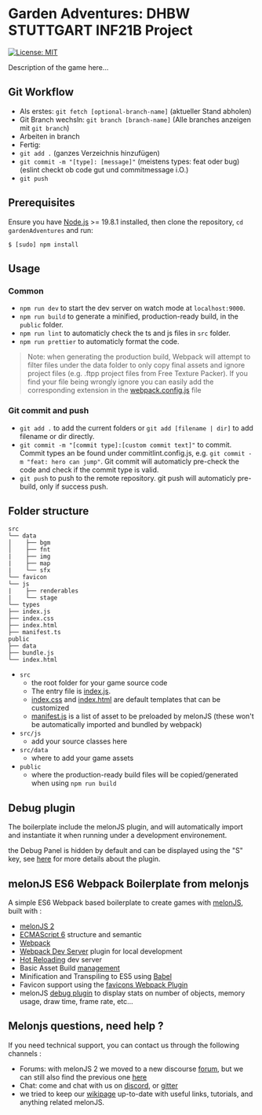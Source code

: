 # Garden Adventures: DHBW STUTTGART INF21B Project

[![License: MIT](https://img.shields.io/badge/License-MIT-yellow.svg)](https://github.com/melonjs/es6-boilerplate/blob/master/LICENSE)

Description of the game here...

## Git Workflow

- Als erstes: `git fetch [optional-branch-name]` (aktueller Stand abholen)
- Git Branch wechsln: `git branch [branch-name]` (Alle branches anzeigen mit `git branch`)
- Arbeiten in branch
- Fertig:
- `git add .` (ganzes Verzeichnis hinzufügen)
- `git commit -m "[type]: [message]"` (meistens types: feat oder bug)(eslint checkt ob code gut und commitmessage i.O.)
- `git push`

## Prerequisites

Ensure you have [Node.js](http://nodejs.org/) >= 19.8.1 installed, then clone the repository, `cd gardenAdventures` and run:

    $ [sudo] npm install

## Usage

### Common

- `npm run dev` to start the dev server on watch mode at `localhost:9000`.
- `npm run build` to generate a minified, production-ready build, in the `public` folder.
- `npm run lint` to automaticly check the ts and js files in `src` folder.
- `npm run prettier` to automaticly format the code.

> Note: when generating the production build, Webpack will attempt to filter files under the data folder to only copy final assets and ignore project files (e.g. .ftpp project files from Free Texture Packer). If you find your file being wrongly ignore you can easily add the corresponding extension in the [webpack.config.js](webpack.config.js) file

### Git commit and push

- `git add .` to add the current folders or `git add [filename | dir]` to add filename or dir directly.
- `git commit -m "[commit type]:[custom commit text]"` to commit. Commit types an be found under commitlint.config.js, e.g. `git commit -m "feat: hero can jump"`. Git commit will automaticly pre-check the code and check if the commit type is valid.
- `git push` to push to the remote repository. git push will automaticly pre-build, only if success push.

## Folder structure

```none
src
└── data
│    ├── bgm
│    ├── fnt
|    ├── img
|    ├── map
|    └── sfx
└── favicon
└── js
|    ├── renderables
|    └── stage
└── types
├── index.js
├── index.css
├── index.html
├── manifest.ts
public
├── data
├── bundle.js
└── index.html
```

- `src`
  - the root folder for your game source code
  - The entry file is [index.js](src/index.js).
  - [index.css](src/index.css) and [index.html](src/index.html) are default templates that can be customized
  - [manifest.js](src/manifest.ts) is a list of asset to be preloaded by melonJS (these won't be automatically imported and bundled by webpack)
- `src/js`
  - add your source classes here
- `src/data`
  - where to add your game assets
- `public`
  - where the production-ready build files will be copied/generated when using `npm run build`

## Debug plugin

The boilerplate include the melonJS plugin, and will automatically import and instantiate it when running under a development environement.

the Debug Panel is hidden by default and can be displayed using the "S" key, see [here](https://github.com/melonjs/debug-plugin/blob/main/README.md) for more details about the plugin.

## melonJS ES6 Webpack Boilerplate from melonjs

A simple ES6 Webpack based boilerplate to create games with [melonJS](https://github.com/melonjs/melonJS), built with :

- [melonJS 2](https://github.com/melonjs/melonJS)
- [ECMAScript 6](http://es6-features.org) structure and semantic
- [Webpack](https://webpack.js.org/guides)
- [Webpack Dev Server](https://github.com/webpack/webpack-dev-server) plugin for local development
- [Hot Reloading](https://webpack.js.org/concepts/hot-module-replacement) dev server
- Basic Asset Build [management](https://webpack.js.org/plugins/copy-webpack-plugin/)
- Minification and Transpiling to ES5 using [Babel](https://babeljs.io/docs/setup/#installation)
- Favicon support using the [favicons Webpack Plugin](https://www.npmjs.com/package/favicons-webpack-plugin)
- melonJS [debug plugin](https://github.com/melonjs/debug-plugin) to display stats on number of objects, memory usage, draw time, frame rate, etc...

## Melonjs questions, need help ?

If you need technical support, you can contact us through the following channels :

- Forums: with melonJS 2 we moved to a new discourse [forum](https://melonjs.discourse.group), but we can still also find the previous one [here](http://www.html5gamedevs.com/forum/32-melonjs/)
- Chat: come and chat with us on [discord](https://discord.gg/aur7JMk), or [gitter](https://gitter.im/melonjs/public)
- we tried to keep our [wikipage](https://github.com/melonjs/melonJS/wiki) up-to-date with useful links, tutorials, and anything related melonJS.
